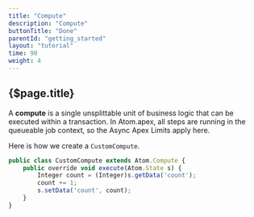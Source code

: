 ```yaml
---
title: "Compute"
description: "Compute"
buttonTitle: "Done"
parentId: "getting_started"
layout: "tutorial"
time: 90
weight: 4
---
```


## {$page.title}

A **compute** is a single unsplittable unit of business logic that can be executed within a transaction. In Atom.apex, all steps are running in the queueable job context, so the Async Apex Limits apply here.

Here is how we create a `CustomCompute`.

```javascript
public class CustomCompute extends Atom.Compute {
    public override void execute(Atom.State s) {
        Integer count = (Integer)s.getData('count');
        count += 1;
        s.setData('count', count);
    }
}
```
